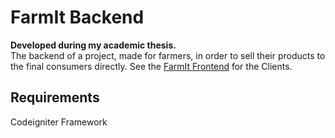 # FarmIt Backend
**Developed during my academic thesis.**  
The backend of a project, made for farmers, in order to sell their products to the final consumers directly.
See the [FarmIt Frontend](https://github.com/Adamantios/FarmIt-Frontend-Client) for the Clients.

## Requirements
Codeigniter Framework
